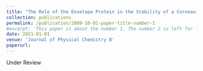 ```yaml
---
title: "The Role of the Envelope Protein in the Stability of a Coronavirus Model Membrane against an Ethanol Disinfectant"
collection: publications
permalink: /publication/2009-10-01-paper-title-number-1
#excerpt: 'This paper is about the number 1. The number 2 is left for future work.'
date: 2021-01-01
venue: 'Journal of Physical Chemistry B'
paperurl: 
---
```


Under Review
